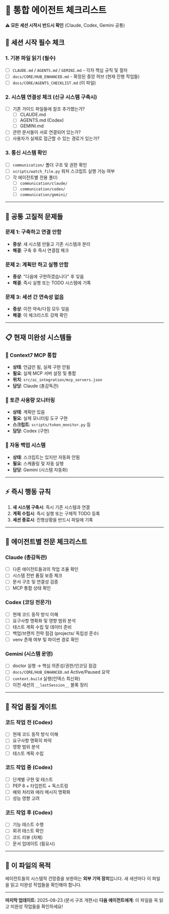 # 🤖 통합 에이전트 체크리스트

**⚠️ 모든 세션 시작시 반드시 확인** (Claude, Codex, Gemini 공통)

## 🎯 세션 시작 필수 체크

### 1. 기본 파일 읽기 (필수)
- [ ] `CLAUDE.md` / `AGENTS.md` / `GEMINI.md` - 각자 핵심 규칙 및 절차
- [ ] `docs/CORE/HUB_ENHANCED.md` - 확장된 중앙 허브 (현재 진행 작업들)
- [ ] `docs/CORE/AGENTS_CHECKLIST.md` (이 파일)

### 2. 시스템 연결성 체크 (신규 시스템 구축시)
- [ ] 기존 가이드 파일들에 참조 추가했는가?
  - [ ] CLAUDE.md
  - [ ] AGENTS.md (Codex)
  - [ ] GEMINI.md
- [ ] 관련 문서들이 서로 연결되어 있는가?
- [ ] 사용자가 실제로 접근할 수 있는 경로가 있는가?

### 3. 통신 시스템 확인
- [ ] `communication/` 폴더 구조 및 권한 확인
- [ ] `scripts/watch_file.py` 워처 스크립트 실행 가능 여부
- [ ] 각 에이전트별 전용 폴더:
  - [ ] `communication/claude/`
  - [ ] `communication/codex/`
  - [ ] `communication/gemini/`

---

## 🚨 **공통 고질적 문제들**

### 문제 1: 구축하고 연결 안함
- **증상**: 새 시스템 만들고 기존 시스템과 분리
- **해결**: 구축 후 즉시 연결점 체크

### 문제 2: 계획만 하고 실행 안함  
- **증상**: "다음에 구현하겠습니다" 후 잊음
- **해결**: 즉시 실행 또는 TODO 시스템에 기록

### 문제 3: 세션 간 연속성 없음
- **증상**: 이전 약속/다짐 모두 잊음
- **해결**: 이 체크리스트 강제 확인

---

## 📋 **현재 미완성 시스템들**

### 🔴 Context7 MCP 통합
- **상태**: 언급만 됨, 실제 구현 안됨
- **필요**: 실제 MCP 서버 설정 및 통합
- **위치**: `src/ai_integration/mcp_servers.json`
- **담당**: Claude (총감독관)

### 🔴 토큰 사용량 모니터링
- **상태**: 계획만 있음
- **필요**: 실제 모니터링 도구 구현
- **스크립트**: `scripts/token_monitor.py` 등
- **담당**: Codex (구현)

### 🔴 자동 백업 시스템
- **상태**: 스크립트는 있지만 자동화 안됨
- **필요**: 스케줄링 및 자동 실행
- **담당**: Gemini (시스템 자동화)

---

## ⚡ **즉시 행동 규칙**

1. **새 시스템 구축시**: 즉시 기존 시스템과 연결
2. **계획 수립시**: 즉시 실행 또는 구체적 TODO 등록
3. **세션 종료시**: 진행상황을 반드시 파일에 기록

---

## 🎯 **에이전트별 전문 체크리스트**

### Claude (총감독관)
- [ ] 다른 에이전트들과의 작업 조율 확인
- [ ] 시스템 전반 품질 보증 체크
- [ ] 문서 구조 및 연결성 검증
- [ ] MCP 통합 상태 확인

### Codex (코딩 전문가)  
- [ ] 현재 코드 동작 방식 이해
- [ ] 요구사항 명확화 및 영향 범위 분석
- [ ] 테스트 계획 수립 및 데이터 준비
- [ ] 백업/브랜치 전략 점검 (projects/ 독립성 준수)
- [ ] venv 존재 여부 및 파이썬 경로 확인

### Gemini (시스템 운영)
- [ ] doctor 실행 → 핵심 의존성/권한/인코딩 점검
- [ ] `docs/CORE/HUB_ENHANCED.md` Active/Paused 요약
- [ ] `context.build` 실행(인덱스 최신화)
- [ ] 이전 세션의 `__lastSession__` 블록 정리

---

## 🔧 **작업 품질 게이트**

### 코드 작업 전 (Codex)
- [ ] 현재 코드 동작 방식 이해
- [ ] 요구사항 명확히 파악
- [ ] 영향 범위 분석
- [ ] 테스트 계획 수립

### 코드 작업 중 (Codex)
- [ ] 단계별 구현 및 테스트
- [ ] PEP 8 + 타입힌트 + 독스트링
- [ ] 예외 처리와 에러 메시지 명확화
- [ ] 성능 영향 고려

### 코드 작업 후 (Codex)
- [ ] 기능 테스트 수행
- [ ] 회귀 테스트 확인
- [ ] 코드 리뷰 (자체)
- [ ] 문서 업데이트 (필요시)

---

## 🎯 **이 파일의 목적**

에이전트들의 시스템적 건망증을 보완하는 **외부 기억 장치**입니다.
새 세션마다 이 파일을 읽고 미완성 작업들을 확인해야 합니다.

---

**마지막 업데이트**: 2025-08-23 (문서 구조 개편시)
**다음 에이전트에게**: 이 파일을 꼭 읽고 미완성 작업들을 확인하세요!